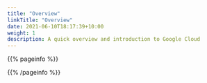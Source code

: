 ```yaml
---
title: "Overview" 
linkTitle: "Overview" 
date: 2021-06-10T18:17:39+10:00
weight: 1
description: A quick overview and introduction to Google Cloud
---
```

<!-- Remove Comments and put content in their place -->


{{% pageinfo %}}
<!-- Callouts -->
{{% /pageinfo %}}

<!-- Section description -->